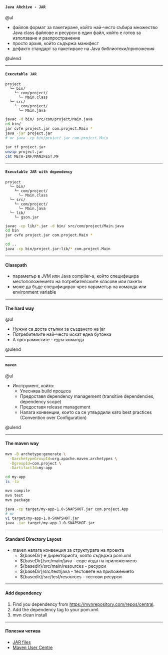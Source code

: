 #### `Java ARchive - JAR`

@ul

- файлов формат за пакетиране, който най-често събира множество Java class файлове и ресурси в един файл, който е готов за използване и разпространение
- просто архив, който съдържа манифест
- дефакто стандарт за пакетиране на Java библиотеки/приложения

@ulend

---

#### `Executable JAR`

```
project
  └─ bin/
    └─ com/project/
      └─ Main.class
  └─ src/
    └─ com/project/
      └─ Main.java
```

```bash
javac -d bin/ src/com/project/Main.java
cd bin/
jar cvfe project.jar com.project.Main *
java -jar project.jar
# or java -cp bin/project.jar com.project.Main

jar tf project.jar
unzip project.jar
cat META-INF/MANIFEST.MF
```

---

#### `Executable JAR with dependency`

```
project
  └─ bin/
    └─ com/project/
      └─ Main.class
  └─ src/
    └─ com/project/
      └─ Main.java
  └─ lib/
    └─ gson.jar
```

```bash
javac -cp lib/*.jar -d bin/ src/com/project/Main.java
cd bin
jar cvfe project.jar com.project.Main *

cd ..
java -cp bin/project.jar:lib/* com.project.Main
```

---

#### Classpath

- параметър в JVM или Java compiler-a, който специфицира местоположението на потребителските класове или пакети
- може да бъде специфициран чрез параметър на команда или environment variable

---

#### The hard way

@ul

- Нужни са доста стъпки за създането на jar
- Потребителите най-често искат една бутонка
- А програмистите - една команда

@ulend

---

#### `maven`

@ul

- Инструмент, който:
  - Улеснява build процеса
  - Предоставя dependency management (transitive dependencies, dependency scope)
  - Предоставя release management
  - Налага конвенции, които са се утвърдили като best practices (Convention over Configuration)

@ulend

---

#### The maven way

```bash
mvn -B archetype:generate \
  -DarchetypeGroupId=org.apache.maven.archetypes \
  -DgroupId=com.project \
  -DartifactId=my-app

cd my-app
ls -la

mvn compile
mvn test
mvn package

java -cp target/my-app-1.0-SNAPSHOT.jar com.project.App
# or
vi target/my-app-1.0-SNAPSHOT.jar 
java -jar target/my-app-1.0-SNAPSHOT.jar
```

---

#### Standard Directory Layout

- maven налага конвенция за структурата на проекта
  - ${baseDir} е директорията, която съдържа pom.xml
  - ${baseDir}/src/main/java - сорс кода на приложението
  - ${basedir}/src/main/resources - ресурси
  - ${baseDir}/src/test/java - тестовете на приложението
  - ${basedir}/src/test/resources - тестови ресурси

---

#### Add dependency

1. Find you dependency from https://mvnrepository.com/repos/central.
2. Add the dependency tag to your pom.xml.
3. mvn clean install

---

#### Полезни четива

- [JAR files](https://docs.oracle.com/javase/tutorial/deployment/jar/index.html)
- [Maven User Centre](https://maven.apache.org/users/index.html)
